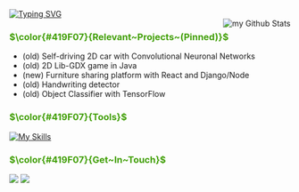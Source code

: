 <a href="https://git.io/typing-svg">
  <img src="https://readme-typing-svg.herokuapp.com?font=Fira+Code&pause=100&color=419F07&width=435&lines=Hi%2C+Sebastian+here.+Welcome!" alt="Typing SVG"/>
</a>
<br/>

<img align="right" src="https://github-readme-stats.vercel.app/api?username=sebastianmihai01&include_all_commits=true&count_private=true&show_icons=true&line_height=20&theme=vue-dark&title_color=419F07&icon_color=419F07" alt="my Github Stats"/>  

<h3 style="color: #419F07;">
  $\color{#419F07}{Relevant~Projects~(Pinned)}$
</h3>
<ul>
  <li> (old) Self-driving 2D car with Convolutional Neuronal Networks </li>
  <li> (old) 2D Lib-GDX game in Java </li>
  <li> (new) Furniture sharing platform with React and Django/Node </li>
  <li> (old) Handwriting detector </li>
  <li> (old) Object Classifier with TensorFlow </li>
</ul>

<h3 style="color: #419F07;">
  $\color{#419F07}{Tools}$
</h3>

[![My Skills](https://skillicons.dev/icons?i=aws,kubernetes,docker,ruby,postgresql,py,java,typescript,nodejs,express,react)](https://skillicons.dev)

<h3 style="color: #419F07;">
  $\color{#419F07}{Get~In~Touch}$
</h3>
<a target="_blank" href="https://www.linkedin.com/in/sebastian-mihai"><img src="https://img.shields.io/badge/-LinkedIn-0077B5?style=for-the-badge&logo=Linkedin&logoColor=white"></img></a>
<a target="_blank" href="mailto:mihaisebastian01@gmail.com"><img src="https://img.shields.io/badge/-Gmail-D14836?style=for-the-badge&logo=Gmail&logoColor=white"></img></a>
